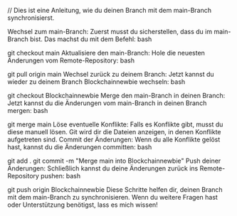 // Dies ist eine Anleitung, wie du deinen Branch mit dem main-Branch synchronisierst.

Wechsel zum main-Branch: Zuerst musst du sicherstellen, dass du im main-Branch bist. Das machst du mit dem Befehl:
bash

git checkout main
Aktualisiere den main-Branch: Hole die neuesten Änderungen vom Remote-Repository:
bash

git pull origin main
Wechsel zurück zu deinem Branch: Jetzt kannst du wieder zu deinem Branch Blockchainnewbie wechseln:
bash

git checkout Blockchainnewbie
Merge den main-Branch in deinen Branch: Jetzt kannst du die Änderungen vom main-Branch in deinen Branch mergen:
bash

git merge main
Löse eventuelle Konflikte: Falls es Konflikte gibt, musst du diese manuell lösen. Git wird dir die Dateien anzeigen, in denen Konflikte aufgetreten sind.
Commit der Änderungen: Wenn du alle Konflikte gelöst hast, kannst du die Änderungen committen:
bash

git add .
git commit -m "Merge main into Blockchainnewbie"
Push deiner Änderungen: Schließlich kannst du deine Änderungen zurück ins Remote-Repository pushen:
bash

git push origin Blockchainnewbie
Diese Schritte helfen dir, deinen Branch mit dem main-Branch zu synchronisieren. Wenn du weitere Fragen hast oder Unterstützung benötigst, lass es mich wissen!